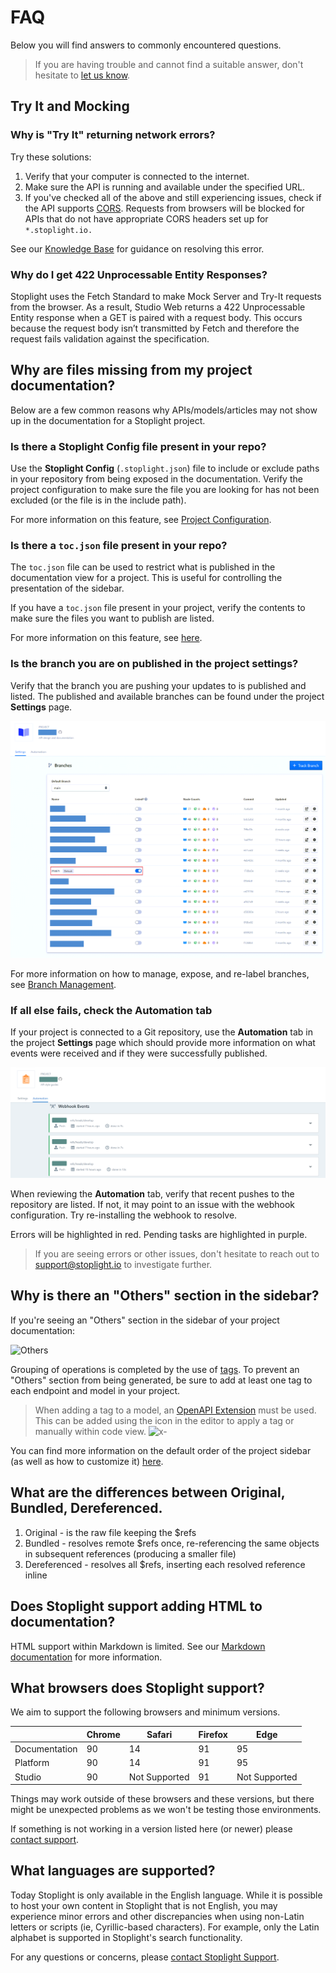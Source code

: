 # FAQ

Below you will find answers to commonly encountered questions.

> If you are having trouble and cannot find a suitable answer, don't hesitate to [let us know](mailto:support@stoplight.io).

## Try It and Mocking

### Why is "Try It" returning network errors?

Try these solutions:

1. Verify that your computer is connected to the internet.
2. Make sure the API is running and available under the specified URL.
3. If you've checked all of the above and still experiencing issues, check if the API supports [CORS](https://developer.mozilla.org/en-US/docs/Web/HTTP/CORS). Requests from browsers will be blocked for APIs that do not have appropriate CORS headers set up for `*.stoplight.io.` 

<!-- markdown-link-check-disable -->
See our [Knowledge Base](https://support.stoplight.io/hc/en-us/articles/360046967991-Error-while-making-the-request-Network-Error-the-API-did-not-return-a-response) for guidance on resolving this error.
<!-- markdown-link-check-enable -->

### Why do I get 422 Unprocessable Entity Responses?

Stoplight uses the Fetch Standard to make Mock Server and Try-It requests from the browser. As a result, Studio Web returns a 422 Unprocessable Entity response when a GET is paired with a request body. This occurs because the request body isn’t transmitted by Fetch and therefore the request fails validation against the specification.

## Why are files missing from my project documentation?

Below are a few common reasons why APIs/models/articles may not show up in the documentation for a Stoplight project.

### Is there a Stoplight Config file present in your repo?

Use the **Stoplight Config** (`.stoplight.json`) file to include or exclude paths in your repository from being exposed in the documentation. Verify the project configuration to make sure the file you are looking for has not been excluded (or the file is in the include path).

For more information on this feature, see [Project Configuration](./2.-workspaces/c.config.md).

### Is there a `toc.json` file present in your repo?

The `toc.json` file can be used to restrict what is published in the documentation view for a project. This is useful for controlling the presentation of the sidebar.

If you have a `toc.json` file present in your project, verify the contents to make sure the files you want to publish are listed. 

For more information on this feature, see [here](4.-documentation/Sidebar/d.table-of-contents.md).

### Is the branch you are on published in the project settings?

Verify that the branch you are pushing your updates to is published and listed. The published and available branches can be found under the project **Settings** page.

![Branch Overview](assets/images/branches-overview.png)

For more information on how to manage, expose, and re-label branches, see [Branch Management](2.-workspaces/h.branch-management.md).

### If all else fails, check the Automation tab

If your project is connected to a Git repository, use the **Automation** tab in the project **Settings** page which should provide more information on what events were received and if they were successfully published.

![Automation Tab](assets/images/automation-tab.png)

When reviewing the **Automation** tab, verify that recent pushes to the repository are listed. If not, it may point to an issue with the webhook configuration. Try re-installing the webhook to resolve.

Errors will be highlighted in red. Pending tasks are highlighted in purple. 

> If you are seeing errors or other issues, don't hesitate to reach out to [support@stoplight.io](mailto:support@stoplight.io) to investigate further.

## Why is there an "Others" section in the sidebar?

If you're seeing an "Others" section in the sidebar of your project documentation:

![Others](assets/images/others_missing_tag.png)

Grouping of operations is completed by the use of [tags](https://swagger.io/docs/specification/grouping-operations-with-tags/). To prevent an "Others" section from being generated, be sure to add at least one tag to each endpoint and model in your project.

<!-- theme: warning -->

> When adding a tag to a model, an [OpenAPI Extension](https://swagger.io/docs/specification/openapi-extensions/) must be used. This can be added using the <i class="fal fa-tags"></i> icon in the editor to apply a tag or manually within code view.
![x-](assets/images/openapi_extension.png)

You can find more information on the default order of the project sidebar (as well as how to customize it) [here](https://meta.stoplight.io/docs/platform/4.-documentation/d.table-of-contents.md).

## What are the differences between Original, Bundled, Dereferenced.

1. Original - is the raw file keeping the $refs
2. Bundled - resolves remote $refs once, re-referencing the same objects in subsequent references (producing a smaller file)
3. Dereferenced - resolves all $refs, inserting each resolved reference inline

## Does Stoplight support adding HTML to documentation?

HTML support within Markdown is limited. See our [Markdown documentation](https://meta.stoplight.io/docs/studio/docs/Documentation/03-markdown-basics.md) for more information.

## What browsers does Stoplight support?

We aim to support the following browsers and minimum versions. 

|               | Chrome | Safari        | Firefox | Edge          |
| ------------- | ------ | ------------- | ------- | ------------- |
| Documentation | 90     | 14            | 91      | 95            |
| Platform      | 90     | 14            | 91      | 95 |
| Studio        | 90     | Not Supported | 91      | Not Supported |

Things may work outside of these browsers and these versions, but there might be unexpected problems as we won't be testing those environments.

If something is not working in a version listed here (or newer) please [contact support](mailto:support@stoplight.io).

## What languages are supported?

Today Stoplight is only available in the English language. While it is possible to host your own content in Stoplight that is not English, you may experience minor errors and other discrepancies when using non-Latin letters or scripts (ie, Cyrillic-based characters). For example, only the Latin alphabet is supported in Stoplight's search functionality.

For any questions or concerns, please [contact Stoplight Support](mailto:support@stoplight.io).
